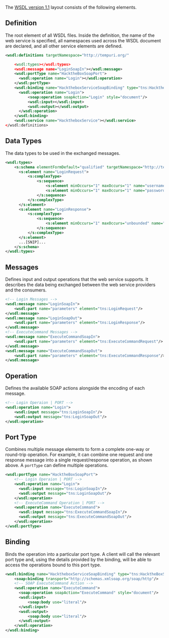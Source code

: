 The [WSDL version 1.1](https://www.w3.org/TR/2001/NOTE-wsdl-20010315) layout consists of the following elements.
## Definition
The root element of all WSDL files. Inside the definition, the name of the web service is specified, all namespaces used across the WSDL document are declared, and all other service elements are defined.
```xml
<wsdl:definitions targetNamespace="http://tempuri.org/" 

    <wsdl:types></wsdl:types>
    <wsdl:message name="LoginSoapIn"></wsdl:message>
    <wsdl:portType name="HacktheBoxSoapPort">
  	  <wsdl:operation name="Login"></wsdl:operation>
    </wsdl:portType>
    <wsdl:binding name="HacktheboxServiceSoapBinding" type="tns:HacktheBoxSoapPort">
  	  <wsdl:operation name="Login">
  		  <soap:operation soapAction="Login" style="document"/>
  		  <wsdl:input></wsdl:input>
  		  <wsdl:output></wsdl:output>
  	  </wsdl:operation>
    </wsdl:binding>
    <wsdl:service name="HacktheboxService"></wsdl:service>
</wsdl:definitions>
```
## Data Types
The data types to be used in the exchanged messages.
```xml
<wsdl:types>
    <s:schema elementFormDefault="qualified" targetNamespace="http://tempuri.org/">
  	  <s:element name="LoginRequest">
  		  <s:complexType>
  			  <s:sequence>
  				  <s:element minOccurs="1" maxOccurs="1" name="username" type="s:string"/>
  				  <s:element minOccurs="1" maxOccurs="1" name="password" type="s:string"/>
  			  </s:sequence>
  		  </s:complexType>
  	  </s:element>
  	  <s:element name="LoginResponse">
  		  <s:complexType>
  			  <s:sequence>
  				  <s:element minOccurs="1" maxOccurs="unbounded" name="result" type="s:string"/>
  			  </s:sequence>
  		  </s:complexType>
  	  </s:element>
  	  ...[SNIP]...
    </s:schema>
</wsdl:types>
```
## Messages
Defines input and output operations that the web service supports. It describes the data being exchanged between the web service providers and the consumers.
```xml
<!-- Login Messages -->
<wsdl:message name="LoginSoapIn">
    <wsdl:part name="parameters" element="tns:LoginRequest"/>
</wsdl:message>
<wsdl:message name="LoginSoapOut">
    <wsdl:part name="parameters" element="tns:LoginResponse"/>
</wsdl:message>
<!-- ExecuteCommand Messages -->
<wsdl:message name="ExecuteCommandSoapIn">
    <wsdl:part name="parameters" element="tns:ExecuteCommandRequest"/>
</wsdl:message>
<wsdl:message name="ExecuteCommandSoapOut">
    <wsdl:part name="parameters" element="tns:ExecuteCommandResponse"/>
</wsdl:message>
```
## Operation
Defines the available SOAP actions alongside the encoding of each message.
```xml
<!-- Login Operaion | PORT -->
<wsdl:operation name="Login">
	<wsdl:input message="tns:LoginSoapIn"/>
	<wsdl:output message="tns:LoginSoapOut"/>
</wsdl:operation> 
```
## Port Type
Combines multiple message elements to form a complete one-way or round-trip operation. For example, it can combine one request and one response message into a single request/response operation, as shown above. A `portType` can define multiple operations.
```xml
<wsdl:portType name="HacktheBoxSoapPort">
    <!-- Login Operaion | PORT -->
    <wsdl:operation name="Login">
  	  <wsdl:input message="tns:LoginSoapIn"/>
  	  <wsdl:output message="tns:LoginSoapOut"/>
    </wsdl:operation>
    <!-- ExecuteCommand Operation | PORT -->
    <wsdl:operation name="ExecuteCommand">
  	  <wsdl:input message="tns:ExecuteCommandSoapIn"/>
  	  <wsdl:output message="tns:ExecuteCommandSoapOut"/>
    </wsdl:operation>
</wsdl:portType>
```
## Binding
Binds the operation into a particular port type. A client will call the relevant port type and, using the details provided by the binding, will be able to access the operations bound to this port type.
```xml
<wsdl:binding name="HacktheboxServiceSoapBinding" type="tns:HacktheBoxSoapPort">
    <soap:binding transport="http://schemas.xmlsoap.org/soap/http"/>
    <!-- SOAP ExecuteCommand Action -->
    <wsdl:operation name="ExecuteCommand">
  	  <soap:operation soapAction="ExecuteCommand" style="document"/>
  	  <wsdl:input>
  		  <soap:body use="literal"/>
  	  </wsdl:input>
  	  <wsdl:output>
  		  <soap:body use="literal"/>
  	  </wsdl:output>
    </wsdl:operation>
</wsdl:binding>
```
